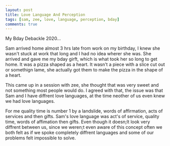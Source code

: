 ```yaml
---
layout: post
title: Love Language And Perception
tags: [sam, zee, love, language, perception, bday]
comments: true
---
```

My Bday Debackle 2020...  

Sam arrived home almost 3 hrs late from work on my birthday, I knew she wasn't stuck at work that long and I had no idea wherer she was.
She arrived and gave me my bday girft, which is what took her so long to get home. It was a pizza shaped as a heart. It wasn't a piece with a slice cut out or somethign lame, she actually got them to make the pizza in the shape of a heart.   

This came up in a session with zee, she thought that was very sweet and not something most people would do. I agreed with that, the issue was that Sam and I have diffrent love languages, at the time neother of us even knew we had love languages.    

For me quality time is number 1 by a landslide, words of affirmation, acts of services and then gifts. Sam's love language was act's of service, quality time, words of affimation then gifts. Even though it doesn;lt look very diffrent between us, since we weren;t even aware of this concept often we both felt as if we spoke completely diffrent languages and some of our problems felt impossible to solve.